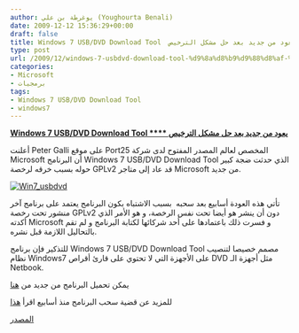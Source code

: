 ```yaml
---
author: يوغرطة بن علي (Youghourta Benali)
date: 2009-12-12 15:36:29+00:00
draft: false
title: Windows 7 USB/DVD Download Tool  يعود من جديد بعد حل مشكل الترخيص
type: post
url: /2009/12/windows-7-usbdvd-download-tool-%d9%8a%d8%b9%d9%88%d8%af-%d9%85%d9%86-%d8%ac%d8%af%d9%8a%d8%af-%d8%a8%d8%b9%d8%af-%d8%ad%d9%84-%d9%85%d8%b4%d9%83%d9%84-%d8%a7%d9%84%d8%aa%d8%b1%d8%ae%d9%8a%d8%b5/
categories:
- Microsoft
- برمجيات
tags:
- Windows 7 USB/DVD Download Tool
- windows7
---
```


[**Windows 7 USB/DVD Download Tool **** يعود من جديد بعد حل مشكل الترخيص**](https://www.it-scoop.com/2009/12/windows-7-usbdvd-download-tool-%d9%8a%d8%b9%d9%88%d8%af-%d9%85%d9%86-%d8%ac%d8%af%d9%8a%d8%af-%d8%a8%d8%b9%d8%af-%d8%ad%d9%84-%d9%85%d8%b4%d9%83%d9%84-%d8%a7%d9%84%d8%aa%d8%b1%d8%ae%d9%8a%d8%b5/)



أعلنت Peter Galli على موقع Port25 المخصص لعالم المصدر المفتوح لدى شركة Microsoft أن البرنامج Windows 7 USB/DVD Download Tool الذي حدثت ضجة كبير حوله بسبب خرقه لرخصة GPLv2 قد عاد إلى متاجر Microsoft من جديد.

[![Win7_usbdvd](https://www.it-scoop.com/wp-content/uploads/2009/12/Win7_usbdvd-300x180.jpg)
](https://www.it-scoop.com/2009/12/windows-7-usbdvd-download-tool-%d9%8a%d8%b9%d9%88%d8%af-%d9%85%d9%86-%d8%ac%d8%af%d9%8a%d8%af-%d8%a8%d8%b9%d8%af-%d8%ad%d9%84-%d9%85%d8%b4%d9%83%d9%84-%d8%a7%d9%84%d8%aa%d8%b1%d8%ae%d9%8a%d8%b5/)

تأتي هذه العودة أسابيع بعد سحبه  بسبب الاشتباه بكون البرنامج يعتمد على برنامج آخر منشور تحت رخصة GPLv2 دون أن ينشر هو أيضا تحت نفس الرخصة، و هو الأمر الذي أكدته Microsoft و فسرت ذلك باعتمادها على أحد شركائها لكتابة البرنامج و لم تقم بالتحاليل اللازمة قبل نشره.

للتذكير فإن برنامج Windows 7 USB/DVD Download Tool مصمم خصيصا لتنصيب نظام Windows7 على الأجهزة التي لا تحتوي على قارئ أقراص DVD مثل أجهزة الـ Netbook.

يمكن تحميل البرنامج من جديد من [هنا](http://images2.store.microsoft.com/prod/clustera/framework/w7udt/1.0/en-us/Windows7-USB-DVD-tool.exe)

للمزيد عن قضية سحب البرنامج منذ أسابيع اقرأ [هذا](../../../../../2009/11/microsoft-%D8%AA%D8%B3%D8%AD%D8%A8-windows-7-usbdvd-download-tool-%D9%85%D9%86-%D9%85%D8%AA%D8%A7%D8%AC%D8%B1%D9%87%D8%A7-%D8%B9%D9%84%D9%89-%D8%A7%D9%84%D9%86%D8%AA/)

[المصدر](http://port25.technet.com/archive/2009/12/09/windows-7-usb-dvd-download-tool-released-under-gplv2.aspx)
